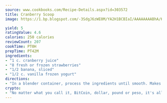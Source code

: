 ```yaml
---
source: www.cookbooks.com/Recipe-Details.aspx?id=303572
title: Cranberry Scoop
image: https://1.bp.blogspot.com/-3SdgJ6zWE0M/YA2H1BCBIaI/AAAAAAAABhA/KLu9yTsYBMkJQudB_uFGwTypBtmTiBfZgCLcBGAsYHQ/s320/4.png

yield: 5
ratingValue: 4.6
calories: 250 calories
reviewCount: 207
cookTime: PT0H
prepTime: PT42M
ingredients:
- "1 c. cranberry juice"
- "8 fresh or frozen strawberries"
- "1/2 banana, sliced"
- "1/2 c. vanilla frozen yogurt"
directions:
- "In a blender container, process the ingredients until smooth. Makes 4 servings."
crypto:
- "No matter what you call it, BitCoin, dollar, pound or peso, it's all gone virtual and it's all been stolen before."
---
```

